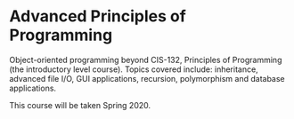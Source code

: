 # Advanced Principles of Programming
Object-oriented programming beyond CIS-132, Principles of Programming (the introductory level course). Topics covered include: inheritance, advanced file I/O, GUI applications, recursion, polymorphism and database applications.

This course will be taken Spring 2020.
